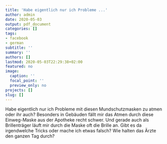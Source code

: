 ```yaml
---
title: 'Habe eigentlich nur ich Probleme ...'
author: admin
date: 2020-05-03
output: pdf_document
categories: []
tags:
- facebook
- german
subtitle: ''
summary: ''
authors: []
lastmod: 2020-05-03T22:29:38+02:00
featured: no
image:
  caption: ''
  focal_point: ''
  preview_only: no
projects: []
slug: []
---
```

Habe eigentlich nur ich Probleme mit diesen Mundschutzmasken zu atmen oder ihr auch? Besonders in Gebäuden fällt mir das Atmen durch diese Einweg-Maske aus der Apotheke recht schwer. Und gerade auch als Brillenträger läuft mir durch die Maske oft die Brille an. Gibt es da irgendwelche Tricks oder mache ich etwas falsch? Wie halten das Ärzte den ganzen Tag durch?

